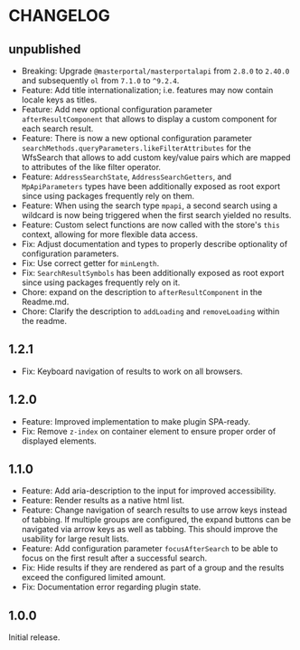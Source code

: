 # CHANGELOG

## unpublished

- Breaking: Upgrade `@masterportal/masterportalapi` from `2.8.0` to `2.40.0` and subsequently `ol` from `7.1.0` to `^9.2.4`.
- Feature: Add title internationalization; i.e. features may now contain locale keys as titles.
- Feature: Add new optional configuration parameter `afterResultComponent` that allows to display a custom component for each search result.
- Feature: There is now a new optional configuration parameter `searchMethods.queryParameters.likeFilterAttributes` for the WfsSearch that allows to add custom key/value pairs which are mapped to attributes of the like filter operator.
- Feature: `AddressSearchState`, `AddressSearchGetters`, and `MpApiParameters` types have been additionally exposed as root export since using packages frequently rely on them.
- Feature: When using the search type `mpapi`, a second search using a wildcard is now being triggered when the first search yielded no results.
- Feature: Custom select functions are now called with the store's `this` context, allowing for more flexible data access.
- Fix: Adjust documentation and types to properly describe optionality of configuration parameters.
- Fix: Use correct getter for `minLength`.
- Fix: `SearchResultSymbols` has been additionally exposed as root export since using packages frequently rely on it.
- Chore: expand on the description to `afterResultComponent` in the Readme.md.
- Chore: Clarify the description to `addLoading` and `removeLoading` within the readme.

## 1.2.1

- Fix: Keyboard navigation of results to work on all browsers.

## 1.2.0

- Feature: Improved implementation to make plugin SPA-ready.
- Fix: Remove `z-index` on container element to ensure proper order of displayed elements.

## 1.1.0

- Feature: Add aria-description to the input for improved accessibility.
- Feature: Render results as a native html list.
- Feature: Change navigation of search results to use arrow keys instead of tabbing. If multiple groups are configured, the expand buttons can be navigated via arrow keys as well as tabbing. This should improve the usability for large result lists.
- Feature: Add configuration parameter `focusAfterSearch` to be able to focus on the first result after a successful search.
- Fix: Hide results if they are rendered as part of a group and the results exceed the configured limited amount.
- Fix: Documentation error regarding plugin state.

## 1.0.0

Initial release.
